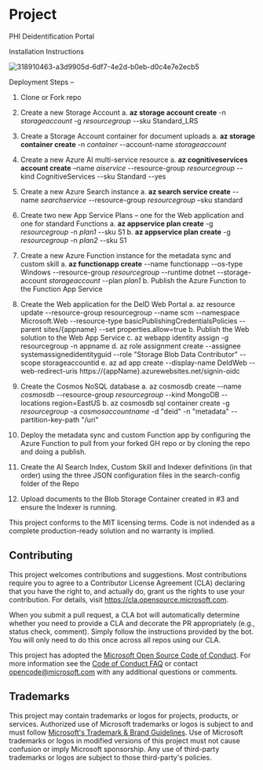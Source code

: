 # Project

PHI Deidentification Portal

Installation Instructions

![318910463-a3d9905d-6df7-4e2d-b0eb-d0c4e7e2ecb5](https://github.com/microsoft/PHIDeIDPortal/assets/112185610/1f74e6b9-0f94-40db-9fa8-aadd04433d24)
 
Deployment Steps –
1.	Clone or Fork repo
2.	Create a new Storage Account
  a.	**az storage account create** -n _storageaccount_ -g _resourcegroup_ --sku Standard_LRS
  
3.	Create a Storage Account container for document uploads
  a.	**az storage container create** -n _container_ --account-name _storageaccount_
  
4.	Create a new Azure AI multi-service resource
  a.	**az cognitiveservices account create** –name _aiservice_ --resource-group _resourcegroup_ --kind CognitiveServices --sku Standard --yes
  
5.	Create a new Azure Search instance
  a.	**az search service create** --name _searchservice_ --resource-group _resourcegroup_ –sku standard
  
6.	Create two new App Service Plans – one for the Web application and one for standard Functions
  a.	**az appservice plan create** -g _resourcegroup_ -n _plan1_ --sku S1
  b.	**az appservice plan create** -g _resourcegroup_ -n _plan2_ --sku S1
  
7.	Create a new Azure Function instance for the metadata sync and custom skill
  a.	**az functionapp create** --name functionapp --os-type Windows --resource-group _resourcegroup_ --runtime dotnet --storage-account _storageaccount_ --plan _plan1_
  b. Publish the Azure Function to the Function App Service

9.	Create the Web application for the DeID Web Portal
  a. az resource update --resource-group resourcegroup --name scm --namespace Microsoft.Web --resource-type basicPublishingCredentialsPolicies --parent sites/{appname} --set properties.allow=true
  b. Publish the Web solution to the Web App Service
  c. az webapp identity assign -g resourcegroup -n appname
  d. az role assignment create --assignee systemassignedidentityguid --role "Storage Blob Data Contributor" --scope storageaccountid
  e. az ad app create --display-name DeIdWeb --web-redirect-uris https://{appName}.azurewebsites.net/signin-oidc

10.  Create the Cosmos NoSQL database
	a. az cosmosdb create --name _cosmosdb_ --resource-group _resourcegroup_ --kind MongoDB --locations region=EastUS
	b. az cosmosdb sql container create -g _resourcegroup_ -a _cosmosaccountname_ -d "deid" -n "metadata" --partition-key-path "/uri"

11.	Deploy the metadata sync and custom Function app by configuring the Azure Function to pull from your forked GH repo or by cloning the repo and doing a publish.
12.	Create the AI Search Index, Custom Skill and Indexer definitions (in that order) using the three JSON configuration files in the search-config folder of the Repo
13.	Upload documents to the Blob Storage Container created in #3 and ensure the Indexer is running.

This project conforms to the MIT licensing terms. Code is not indended as a complete production-ready solution and no warranty is implied.

## Contributing

This project welcomes contributions and suggestions.  Most contributions require you to agree to a
Contributor License Agreement (CLA) declaring that you have the right to, and actually do, grant us
the rights to use your contribution. For details, visit https://cla.opensource.microsoft.com.

When you submit a pull request, a CLA bot will automatically determine whether you need to provide
a CLA and decorate the PR appropriately (e.g., status check, comment). Simply follow the instructions
provided by the bot. You will only need to do this once across all repos using our CLA.

This project has adopted the [Microsoft Open Source Code of Conduct](https://opensource.microsoft.com/codeofconduct/).
For more information see the [Code of Conduct FAQ](https://opensource.microsoft.com/codeofconduct/faq/) or
contact [opencode@microsoft.com](mailto:opencode@microsoft.com) with any additional questions or comments.

## Trademarks

This project may contain trademarks or logos for projects, products, or services. Authorized use of Microsoft 
trademarks or logos is subject to and must follow 
[Microsoft's Trademark & Brand Guidelines](https://www.microsoft.com/en-us/legal/intellectualproperty/trademarks/usage/general).
Use of Microsoft trademarks or logos in modified versions of this project must not cause confusion or imply Microsoft sponsorship.
Any use of third-party trademarks or logos are subject to those third-party's policies.
